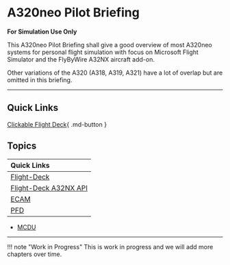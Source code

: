 <link rel="stylesheet" href="../../../stylesheets/toc-tables.css">

# A320neo Pilot Briefing

**For Simulation Use Only**

This A320neo Pilot Briefing shall give a good overview of most A320neo
systems for personal flight simulation with focus on Microsoft Flight
Simulator and the FlyByWire A32NX aircraft add-on.

Other variations of the A320 (A318, A319, A321) have a lot of overlap
but are omitted in this briefing.

---

## Quick Links

[Clickable Flight Deck](flight-deck/index.md){ .md-button }

##  Topics

| Quick Links                           |
| :-----                                |
| [Flight-Deck](flight-deck/index.md)   |
| [Flight-Deck A32NX API](../../fbw-a32nx/a32nx-api/a32nx-flightdeck-api.md) |
| [ECAM](ecam/index.md)                 |
| [PFD](pfd/index.md)                   |
<!--- [ND](nd/index.md)-->
- [MCDU](mcdu/index.md)

---

!!! note "Work in Progress"
    This is work in progress and we will add more chapters over time.
